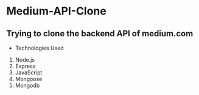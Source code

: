 # Medium-API-Clone

## Trying to clone the backend API of medium.com

- Technologies Used

1.  Node.js
2.  Express
3.  JavaScript
4.  Mongoose
5.  Mongodb
